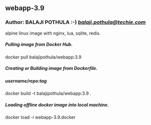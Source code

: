 ## webapp-3.9
### Author: BALAJI POTHULA :-) *balaji.pothula@techie.com*

alpine linux image with nginx, lua, sqlite, redis.

##### Pulling image from Docker Hub.
docker pull balajipothula/webapp:3.9

##### Creating or Building image from Dockerfile.
##### username/repo:tag
docker build -t balajipothula/webapp:3.9 .

##### Loading offline docker image into local machine.
docker load -i webapp-3.9.docker
